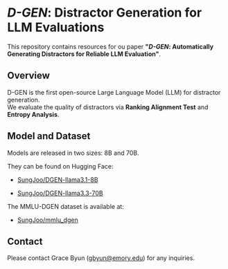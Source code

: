 # *D-GEN*: Distractor Generation for LLM Evaluations

This repository contains resources for ou paper **"*D-GEN*: Automatically Generating Distractors for Reliable LLM Evaluation"**.

## Overview

D-GEN is the first open-source Large Language Model (LLM) for distractor generation.  
We evaluate the quality of distractors via **Ranking Alignment Test** and **Entropy Analysis**.

## Model and Dataset
Models are released in two sizes: 8B and 70B.

They can be found on Hugging Face:  

- [SungJoo/DGEN-llama3.1-8B](https://huggingface.co/SungJoo/DGEN-llama3.1-8B)  

- [SungJoo/DGEN-llama3.3-70B](https://huggingface.co/SungJoo/DGEN-llama3.3-70B)

The MMLU-DGEN dataset is available at:  

- [SungJoo/mmlu_dgen](https://huggingface.co/datasets/SungJoo/mmlu_dgen)


## Contact 

Please contact Grace Byun (gbyun@emory.edu) for any inquiries.